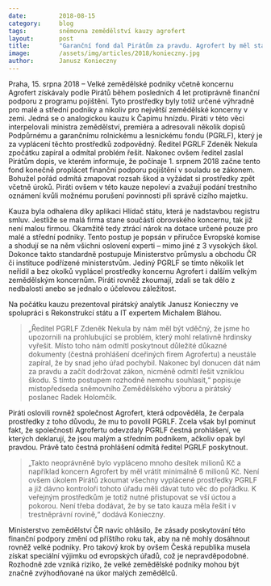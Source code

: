 ```yaml
---
date:         2018-08-15
category:     blog
tags:         sněmovna zemědělství kauzy agrofert
layout:       post
title:        "Garanční fond dal Pirátům za pravdu. Agrofert by měl státu vrátit peníze"
image:        /assets/img/articles/2018/konieczny.jpg
author:       Janusz Konieczny
---
```


Praha, 15. srpna 2018 – Velké zemědělské podniky včetně koncernu Agrofert získávaly podle Pirátů během posledních 4 let protiprávně finanční podporu z programu pojištění. Tyto prostředky byly totiž určené výhradně pro malé a střední podniky a nikoliv pro největší zemědělské koncerny v zemi. Jedná se o analogickou kauzu k Čapímu hnízdu. Piráti v této věci interpelovali ministra zemědělství, premiéra a adresovali několik dopisů Podpůrnému a garančnímu rolnickému a lesnickému fondu (PGRLF), který je za vyplácení těchto prostředků zodpovědný. Ředitel PGRLF Zdeněk Nekula zpočátku zapíral a odmítal problém řešit. Nakonec ovšem ředitel zaslal Pirátům dopis, ve kterém informuje, že počínaje 1. srpnem 2018 začne tento fond konečně proplácet finanční podporu pojištění v souladu se zákonem. Bohužel pořád odmítá zmapovat rozsah škod a vyžádat si prostředky zpět včetně úroků. Piráti ovšem v této kauze nepoleví a zvažují podání trestního oznámení kvůli možnému porušení povinnosti při správě cizího majetku.

Kauza byla odhalena díky aplikaci Hlídač státu, která je nadstavbou registru smluv. Jestliže se malá firma stane součástí obrovského koncernu, tak již není malou firmou. Okamžitě tedy ztrácí nárok na dotace určené pouze pro malé a střední podniky. Tento postup je popsán v příručce Evropské komise a shodují se na něm všichni oslovení experti – mimo jiné z 3 vysokých škol. Dokonce takto standardně postupuje Ministerstvo průmyslu a obchodu ČR či instituce podřízené ministerstvům. Jediný PGRLF se tímto několik let neřídil a bez okolků vyplácel prostředky koncernu Agrofert i dalším velkým zemědělským koncernům. Piráti rovněž zkoumají, zdali se tak dělo z nedbalosti anebo se jednalo o účelovou záležitost.

Na počátku kauzu prezentoval pirátský analytik Janusz Konieczny ve spolupráci s Rekonstrukcí státu a IT expertem Michalem Bláhou. 

> „Ředitel PGRLF Zdeněk Nekula by nám měl být vděčný, že jsme ho upozornili na prohlubující se problém, který mohl relativně hrdinsky vyřešit. Místo toho nám odmítl poskytnout důležité důkazné dokumenty (čestná prohlášení dceřiných firem Agrofertu) a neustále zapíral, že by snad jeho úřad pochybil. Nakonec byl donucen dát nám za pravdu a začít dodržovat zákon, nicméně odmítl řešit vzniklou škodu. S tímto postupem rozhodně nemohu souhlasit,“ popisuje místopředseda sněmovního Zemědělského výboru a pirátský poslanec Radek Holomčík.

Piráti oslovili rovněž společnost Agrofert, která odpověděla, že čerpala prostředky z toho důvodu, že mu to povolil PGRLF. Zcela však byl pominut fakt, že společnosti Agrofertu odevzdaly PGRLF čestná prohlášení, ve kterých deklarují, že jsou malým a středním podnikem, ačkoliv opak byl pravdou. Právě tato čestná prohlášení odmítá ředitel PGRLF poskytnout. 

> „Takto neoprávněně bylo vypláceno mnoho desítek milionů Kč a například koncern Agrofert by měl vrátit minimálně 6 milionů Kč. Není ovšem úkolem Pirátů zkoumat všechny vyplácené prostředky PGRLF a již dávno kontroloři tohoto úřadu měli dávat tuto věc do pořádku. K veřejným prostředkům je totiž nutné přistupovat se vší úctou a pokorou. Není třeba dodávat, že by se tato kauza měla řešit i v trestněprávní rovině,“ dodává Konieczny.

Ministerstvo zemědělství ČR navíc ohlásilo, že zásady poskytování této finanční podpory změní od příštího roku tak, aby na ně mohly dosáhnout rovněž velké podniky. Pro takový krok by ovšem Česká republika musela získat speciální výjimku od evropských úřadů, což je nepravděpodobné. Rozhodně zde vzniká riziko, že velké zemědělské podniky mohou být značně zvýhodňované na úkor malých zemědělců.
